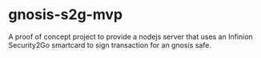 # gnosis-s2g-mvp

A proof of concept project to provide a nodejs server that uses an Infinion Security2Go smartcard to sign transaction for an gnosis safe. 